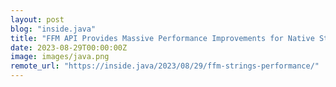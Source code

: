 ```yaml
---
layout: post
blog: "inside.java"
title: "FFM API Provides Massive Performance Improvements for Native Strings"
date: 2023-08-29T00:00:00Z
image: images/java.png
remote_url: "https://inside.java/2023/08/29/ffm-strings-performance/"
---
```

